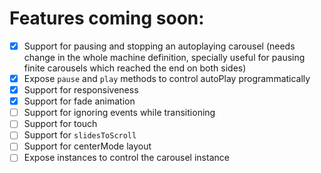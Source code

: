 # Features coming soon:

- [x] Support for pausing and stopping an autoplaying carousel (needs change in the whole machine definition, specially useful for pausing finite carousels which reached the end on both sides)
- [x] Expose `pause` and `play` methods to control autoPlay programmatically
- [x] Support for responsiveness
- [x] Support for fade animation
- [ ] Support for ignoring events while transitioning
- [ ] Support for touch
- [ ] Support for `slidesToScroll`
- [ ] Support for centerMode layout
- [ ] Expose instances to control the carousel instance
